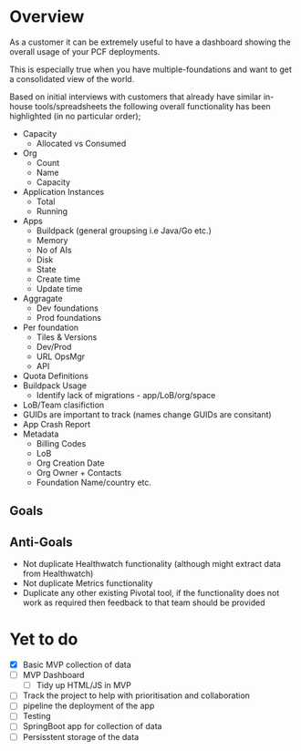 # Overview 

As a customer it can be extremely useful to have a dashboard showing the overall usage of your PCF deployments.

This is especially true when you have multiple-foundations and want to get a consolidated view of the world.

Based on initial interviews with customers that already have similar in-house tools/spreadsheets the following overall functionality has been highlighted (in no particular order); 

* Capacity
    * Allocated vs Consumed
* Org
    * Count
    * Name
    * Capacity
* Application Instances
    * Total
    * Running
* Apps
    * Buildpack (general groupsing i.e Java/Go etc.)
    * Memory
    * No of AIs
    * Disk
    * State
    * Create time
    * Update time
* Aggragate
    * Dev foundations
    * Prod foundations
* Per foundation
    * Tiles & Versions
    * Dev/Prod
    * URL OpsMgr
    * API
* Quota Definitions
* Buildpack Usage
    * Identify lack of migrations - app/LoB/org/space
* LoB/Team clasifiction
* GUIDs are important to track (names change GUIDs are consitant)
* App Crash Report
* Metadata
    * Billing Codes
    * LoB
    * Org Creation Date
    * Org Owner + Contacts
    * Foundation Name/country etc.


## Goals

## Anti-Goals
 * Not duplicate Healthwatch functionality (although might extract data from Healthwatch)
 * Not duplicate Metrics functionality
 * Duplicate any other existing Pivotal tool, if the functionality does not work as required then feedback to that team should be provided




# Yet to do

- [x] Basic MVP collection of data
- [ ] MVP Dashboard
    - [ ] Tidy up HTML/JS in MVP
- [ ] Track the project to help with prioritisation and collaboration
- [ ] pipeline the deployment of the app
- [ ] Testing
- [ ] SpringBoot app for collection of data
- [ ] Persisstent storage of the data 
